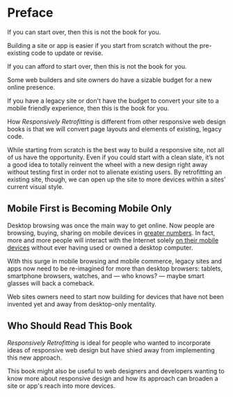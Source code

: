 # Preface 

If you can start over, then this is not the book for you.

Building a site or app is easier if you start from scratch without the pre-existing code to update or revise.

If you can afford to start over, then this is not the book for you.

Some web builders and site owners do have a sizable budget for a new online presence. 

If you have a legacy site or don't have the budget to convert your site to a mobile friendly experience, then this is the book for you.

How *Responsively Retrofitting* is different from other responsive web design books is that we will convert page layouts and elements of existing, legacy code. 

While starting from scratch is the best way to build a responsive site, not all of us have the opportunity. Even if you could start with a clean slate, it’s not a good idea to totally reinvent the wheel with a new design right away without testing first in order not to alienate existing users. By retrofitting an existing site, though, we can open up the site to more devices within a sites’ current visual style. 

## Mobile First is Becoming Mobile Only

Desktop browsing was once the main way to get online. Now people are browsing, buying, sharing on mobile devices in [greater numbers](https://techcrunch.com/2014/08/21/majority-of-digital-media-consumption-now-takes-place-in-mobile-apps/). In fact, more and more people will interact with the Internet solely [on their mobile devices](https://www.ntia.doc.gov/blog/2016/evolving-technologies-change-nature-internet-use) without ever having used or owned a desktop computer.

With this surge in mobile browsing and mobile commerce, legacy sites and apps now need to be re-imagined for more than desktop browsers: tablets, smartphone browsers, watches, and — who knows? — maybe smart glasses will back a comeback.

Web sites owners need to start now building for devices that have not been invented yet and away from desktop-only mentality. 

## Who Should Read This Book

*Responsively Retrofitting* is ideal for people who wanted to incorporate ideas of responsive web design but have shied away from implementing this new approach. 

This book might also be useful to web designers and developers wanting to know more about responsive design and how its approach can broaden a site or app's reach into more devices. 

